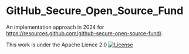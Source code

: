 # GitHub_Secure_Open_Source_Fund
An implementation approach in 2024 for https://resources.github.com/github-secure-open-source-fund/.

This work is under the Apache Lience 2.0
[![License](https://img.shields.io/badge/License-Apache_2.0-blue.svg)](https://opensource.org/licenses/Apache-2.0)
